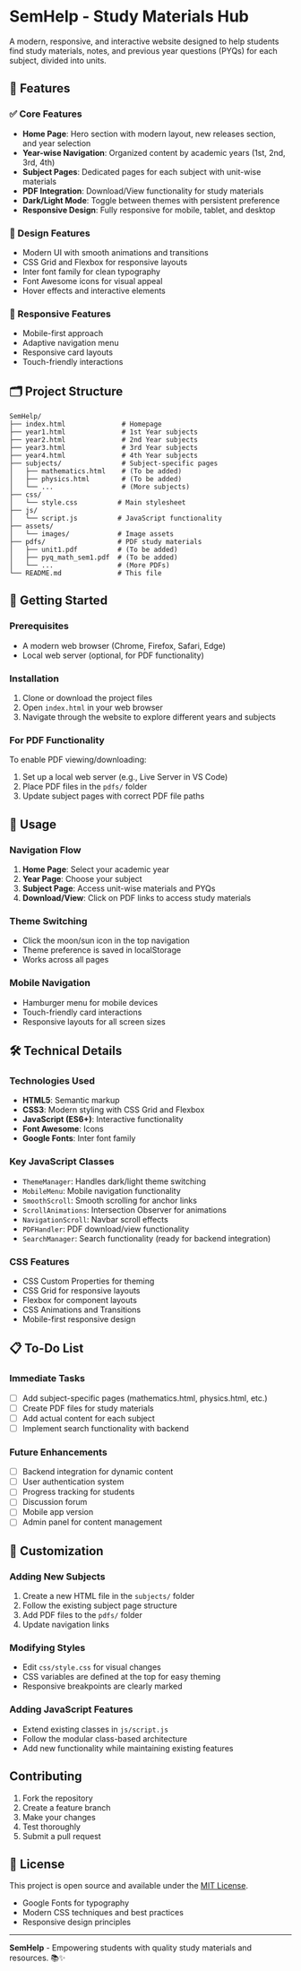 # SemHelp - Study Materials Hub

A modern, responsive, and interactive website designed to help students find study materials, notes, and previous year questions (PYQs) for each subject, divided into units.

## 🌟 Features

### ✅ Core Features
- **Home Page**: Hero section with modern layout, new releases section, and year selection
- **Year-wise Navigation**: Organized content by academic years (1st, 2nd, 3rd, 4th)
- **Subject Pages**: Dedicated pages for each subject with unit-wise materials
- **PDF Integration**: Download/View functionality for study materials
- **Dark/Light Mode**: Toggle between themes with persistent preference
- **Responsive Design**: Fully responsive for mobile, tablet, and desktop

### 🎨 Design Features
- Modern UI with smooth animations and transitions
- CSS Grid and Flexbox for responsive layouts
- Inter font family for clean typography
- Font Awesome icons for visual appeal
- Hover effects and interactive elements

### 📱 Responsive Features
- Mobile-first approach
- Adaptive navigation menu
- Responsive card layouts
- Touch-friendly interactions

## 🗂 Project Structure

```
SemHelp/
├── index.html              # Homepage
├── year1.html              # 1st Year subjects
├── year2.html              # 2nd Year subjects
├── year3.html              # 3rd Year subjects
├── year4.html              # 4th Year subjects
├── subjects/               # Subject-specific pages
│   ├── mathematics.html    # (To be added)
│   ├── physics.html        # (To be added)
│   └── ...                 # (More subjects)
├── css/
│   └── style.css          # Main stylesheet
├── js/
│   └── script.js          # JavaScript functionality
├── assets/
│   └── images/            # Image assets
├── pdfs/                  # PDF study materials
│   ├── unit1.pdf          # (To be added)
│   ├── pyq_math_sem1.pdf  # (To be added)
│   └── ...                # (More PDFs)
└── README.md              # This file
```

## 🚀 Getting Started

### Prerequisites
- A modern web browser (Chrome, Firefox, Safari, Edge)
- Local web server (optional, for PDF functionality)

### Installation
1. Clone or download the project files
2. Open `index.html` in your web browser
3. Navigate through the website to explore different years and subjects

### For PDF Functionality
To enable PDF viewing/downloading:
1. Set up a local web server (e.g., Live Server in VS Code)
2. Place PDF files in the `pdfs/` folder
3. Update subject pages with correct PDF file paths

## 🎯 Usage

### Navigation Flow
1. **Home Page**: Select your academic year
2. **Year Page**: Choose your subject
3. **Subject Page**: Access unit-wise materials and PYQs
4. **Download/View**: Click on PDF links to access study materials

### Theme Switching
- Click the moon/sun icon in the top navigation
- Theme preference is saved in localStorage
- Works across all pages

### Mobile Navigation
- Hamburger menu for mobile devices
- Touch-friendly card interactions
- Responsive layouts for all screen sizes

## 🛠 Technical Details

### Technologies Used
- **HTML5**: Semantic markup
- **CSS3**: Modern styling with CSS Grid and Flexbox
- **JavaScript (ES6+)**: Interactive functionality
- **Font Awesome**: Icons
- **Google Fonts**: Inter font family

### Key JavaScript Classes
- `ThemeManager`: Handles dark/light theme switching
- `MobileMenu`: Mobile navigation functionality
- `SmoothScroll`: Smooth scrolling for anchor links
- `ScrollAnimations`: Intersection Observer for animations
- `NavigationScroll`: Navbar scroll effects
- `PDFHandler`: PDF download/view functionality
- `SearchManager`: Search functionality (ready for backend integration)

### CSS Features
- CSS Custom Properties for theming
- CSS Grid for responsive layouts
- Flexbox for component layouts
- CSS Animations and Transitions
- Mobile-first responsive design

## 📋 To-Do List

### Immediate Tasks
- [ ] Add subject-specific pages (mathematics.html, physics.html, etc.)
- [ ] Create PDF files for study materials
- [ ] Add actual content for each subject
- [ ] Implement search functionality with backend

### Future Enhancements
- [ ] Backend integration for dynamic content
- [ ] User authentication system
- [ ] Progress tracking for students
- [ ] Discussion forum
- [ ] Mobile app version
- [ ] Admin panel for content management

## 🎨 Customization

### Adding New Subjects
1. Create a new HTML file in the `subjects/` folder
2. Follow the existing subject page structure
3. Add PDF files to the `pdfs/` folder
4. Update navigation links

### Modifying Styles
- Edit `css/style.css` for visual changes
- CSS variables are defined at the top for easy theming
- Responsive breakpoints are clearly marked

### Adding JavaScript Features
- Extend existing classes in `js/script.js`
- Follow the modular class-based architecture
- Add new functionality while maintaining existing features

## Contributing

1. Fork the repository
2. Create a feature branch
3. Make your changes
4. Test thoroughly
5. Submit a pull request

## 📄 License

This project is open source and available under the [MIT License](LICENSE).

- Google Fonts for typography
- Modern CSS techniques and best practices
- Responsive design principles

---

**SemHelp** - Empowering students with quality study materials and resources. 📚✨ 
